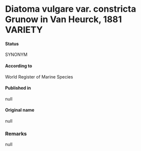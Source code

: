 Diatoma vulgare var. constricta Grunow in Van Heurck, 1881 VARIETY
=======

#### Status
SYNONYM

#### According to
World Register of Marine Species

#### Published in
null

#### Original name
null

### Remarks
null
